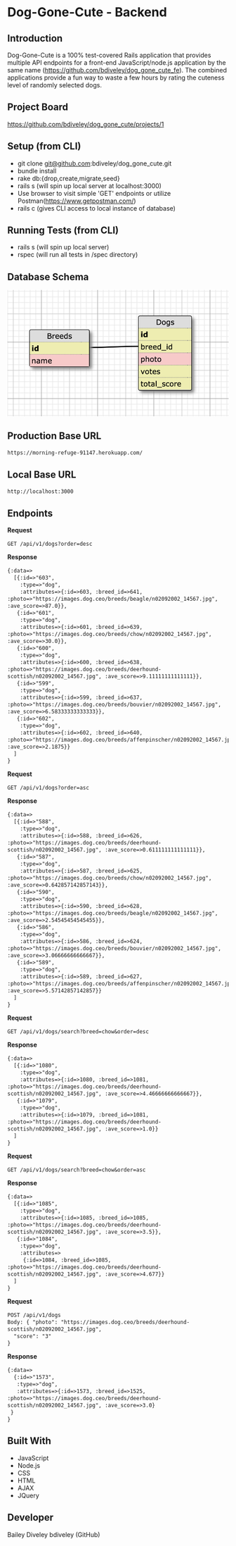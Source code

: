 # Dog-Gone-Cute - Backend

## Introduction
Dog-Gone-Cute is a 100% test-covered Rails application that provides multiple API endpoints for a front-end JavaScript/node.js application by the same name (https://github.com/bdiveley/dog_gone_cute_fe).  The combined applications provide a fun way to waste a few hours by rating the cuteness level of randomly selected dogs.

## Project Board
https://github.com/bdiveley/dog_gone_cute/projects/1

## Setup (from CLI)
* git clone git@github.com:bdiveley/dog_gone_cute.git
* bundle install
* rake db:{drop,create,migrate,seed}
* rails s (will spin up local server at localhost:3000)
* Use browser to visit simple 'GET' endpoints or utilize Postman(https://www.getpostman.com/)
* rails c (gives CLI access to local instance of database)

## Running Tests (from CLI)
* rails s (will spin up local server)
* rspec (will run all tests in /spec directory)

## Database Schema
![alt text](schema.png)

## Production Base URL
```shell
https://morning-refuge-91147.herokuapp.com/
```

## Local Base URL
```shell
http://localhost:3000
```

## Endpoints

**Request**
```shell
GET /api/v1/dogs?order=desc
```

**Response**
```shell
{:data=>
  [{:id=>"603",
    :type=>"dog",
    :attributes=>{:id=>603, :breed_id=>641, :photo=>"https://images.dog.ceo/breeds/beagle/n02092002_14567.jpg", :ave_score=>87.0}},
   {:id=>"601",
    :type=>"dog",
    :attributes=>{:id=>601, :breed_id=>639, :photo=>"https://images.dog.ceo/breeds/chow/n02092002_14567.jpg", :ave_score=>30.0}},
   {:id=>"600",
    :type=>"dog",
    :attributes=>{:id=>600, :breed_id=>638, :photo=>"https://images.dog.ceo/breeds/deerhound-scottish/n02092002_14567.jpg", :ave_score=>9.11111111111111}},
   {:id=>"599",
    :type=>"dog",
    :attributes=>{:id=>599, :breed_id=>637, :photo=>"https://images.dog.ceo/breeds/bouvier/n02092002_14567.jpg", :ave_score=>6.58333333333333}},
   {:id=>"602",
    :type=>"dog",
    :attributes=>{:id=>602, :breed_id=>640, :photo=>"https://images.dog.ceo/breeds/affenpinscher/n02092002_14567.jpg", :ave_score=>2.1875}}
  ]
}
```
**Request**
```shell
GET /api/v1/dogs?order=asc
```

**Response**
```shell
{:data=>
  [{:id=>"588",
    :type=>"dog",
    :attributes=>{:id=>588, :breed_id=>626, :photo=>"https://images.dog.ceo/breeds/deerhound-scottish/n02092002_14567.jpg", :ave_score=>0.611111111111111}},
   {:id=>"587",
    :type=>"dog",
    :attributes=>{:id=>587, :breed_id=>625, :photo=>"https://images.dog.ceo/breeds/chow/n02092002_14567.jpg", :ave_score=>0.642857142857143}},
   {:id=>"590",
    :type=>"dog",
    :attributes=>{:id=>590, :breed_id=>628, :photo=>"https://images.dog.ceo/breeds/beagle/n02092002_14567.jpg", :ave_score=>2.54545454545455}},
   {:id=>"586",
    :type=>"dog",
    :attributes=>{:id=>586, :breed_id=>624, :photo=>"https://images.dog.ceo/breeds/bouvier/n02092002_14567.jpg", :ave_score=>3.06666666666667}},
   {:id=>"589",
    :type=>"dog",
    :attributes=>{:id=>589, :breed_id=>627, :photo=>"https://images.dog.ceo/breeds/affenpinscher/n02092002_14567.jpg", :ave_score=>5.57142857142857}}
  ]
}
```
**Request**
```shell
GET /api/v1/dogs/search?breed=chow&order=desc
```

**Response**
```shell
{:data=>
  [{:id=>"1080",
    :type=>"dog",
    :attributes=>{:id=>1080, :breed_id=>1081, :photo=>"https://images.dog.ceo/breeds/deerhound-scottish/n02092002_14567.jpg", :ave_score=>4.46666666666667}},
   {:id=>"1079",
    :type=>"dog",
    :attributes=>{:id=>1079, :breed_id=>1081, :photo=>"https://images.dog.ceo/breeds/deerhound-scottish/n02092002_14567.jpg", :ave_score=>1.0}}
  ]
}
```

**Request**
```shell
GET /api/v1/dogs/search?breed=chow&order=asc
```

**Response**
```shell
{:data=>
  [{:id=>"1085",
    :type=>"dog",
    :attributes=>{:id=>1085, :breed_id=>1085, :photo=>"https://images.dog.ceo/breeds/deerhound-scottish/n02092002_14567.jpg", :ave_score=>3.5}},
   {:id=>"1084",
    :type=>"dog",
    :attributes=>
     {:id=>1084, :breed_id=>1085, :photo=>"https://images.dog.ceo/breeds/deerhound-scottish/n02092002_14567.jpg", :ave_score=>4.677}}
  ]
}
```

**Request**
```shell
POST /api/v1/dogs
Body: { "photo": "https://images.dog.ceo/breeds/deerhound-scottish/n02092002_14567.jpg",
  "score": "3"
}
```

**Response**
```shell
{:data=>
  {:id=>"1573",
   :type=>"dog",
   :attributes=>{:id=>1573, :breed_id=>1525, :photo=>"https://images.dog.ceo/breeds/deerhound-scottish/n02092002_14567.jpg", :ave_score=>3.0}
 }
}
```

## Built With
* JavaScript
* Node.js
* CSS
* HTML
* AJAX
* JQuery

## Developer
Bailey Diveley
bdiveley (GitHub)
